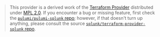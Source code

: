> This provider is a derived work of the [Terraform Provider](https://github.com/splunk/terraform-provider-splunk)
> distributed under [MPL 2.0](https://www.mozilla.org/en-US/MPL/2.0/). If you encounter a bug or missing feature,
> first check the [`pulumi/pulumi-splunk` repo](https://github.com/pulumi/pulumi-splunk/issues); however, if that doesn't turn up anything,
> please consult the source [`splunk/terraform-provider-splunk` repo](https://github.com/splunk/terraform-provider-splunk/issues).